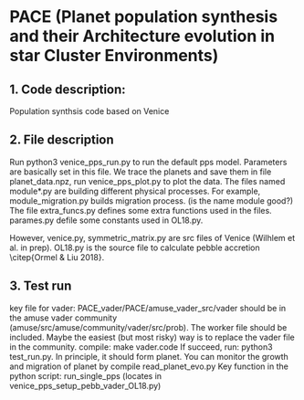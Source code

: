 # PACE (Planet population synthesis and their Architecture evolution in star Cluster Environments)
## 1. Code description:
Population synthsis code based on Venice

## 2. File description
Run python3 venice_pps_run.py to run the default pps model. Parameters are basically set in this file. We trace the planets and save them in file planet_data.npz, run venice_pps_plot.py to plot the data.
The files named module*.py are building different physical processes. For example, module_migration.py builds migration process. (is the name module good?)
The file extra_funcs.py defines some extra functions used in the files. parames.py defile some constants used in OL18.py.

However, venice.py, symmetric_matrix.py are src files of Venice (Wilhlem et al. in prep). OL18.py is the source file to calculate pebble accretion \citep{Ormel & Liu 2018}.

## 3. Test run
key file for vader: PACE_vader/PACE/amuse_vader_src/vader should be in the amuse vader community (amuse/src/amuse/community/vader/src/prob). The worker file should be included. Maybe the easiest (but most risky) way is to replace the vader file in the community.
compile: make vader.code
If succeed, run: python3 test_run.py. In principle, it should form planet. You can monitor the growth and migration of planet by compile read_planet_evo.py
Key function in the python script: run_single_pps (locates in venice_pps_setup_pebb_vader_OL18.py)

